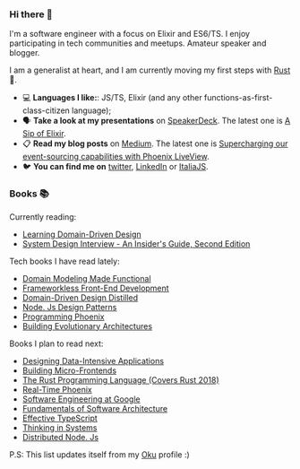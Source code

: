 ### Hi there 👋

<!--
**simonedavico/simonedavico** is a ✨ _special_ ✨ repository because its `README.md` (this file) appears on your GitHub profile.
-->

I'm a software engineer with a focus on Elixir and ES6/TS. I enjoy participating in tech communities and meetups. Amateur speaker and blogger. 

I am a generalist at heart, and I am currently moving my first steps with [Rust](https://www.rust-lang.org/) 🦀. 

- 💻 **Languages I like:**: JS/TS, Elixir (and any other functions-as-first-class-citizen language);
- 🗣 **Take a look at my presentations** on [SpeakerDeck](https://speakerdeck.com/simonedavico). The latest one is [A Sip of Elixir](https://speakerdeck.com/simonedavico/a-sip-of-elixir).
- 📋 **Read my blog posts** on [Medium](https://medium.com/@sdavico). The latest one is [Supercharging our event-sourcing capabilities with Phoenix LiveView](https://medium.com/casavo/supercharging-our-event-sourcing-capabilities-with-phoenix-liveview-c4a9d1d4ab99).
- 🐦 **You can find me on** [twitter](https://twitter.com/simonedavico), [LinkedIn](https://linkedin.com/in/simonedavico) or [ItaliaJS](https://italia-js.org/).

### Books 📚

Currently reading:

* [Learning Domain-Driven Design](https://oku.club/book/learning-domain-driven-design-by-vlad-khononov-GDkTP)
* [System Design Interview - An Insider's Guide, Second Edition](https://oku.club/book/system-design-interview-an-insiders-g...-by-alex-xu-i9AHx)

Tech books I have read lately:

* [Domain Modeling Made Functional](https://oku.club/book/domain-modeling-made-functional-by-scott-wlaschin-Uu0bJ)
* [Frameworkless Front-End Development](https://oku.club/book/frameworkless-front-end-development-by-francesco-strazzullo-vgbH2)
* [Domain-Driven Design Distilled](https://oku.club/book/domain-driven-design-distilled-by-vaughn-vernon-HuotC)
* [Node. Js Design Patterns](https://oku.club/book/node-js-design-patterns-by-mario-casciaro-D7KR3)
* [Programming Phoenix](https://oku.club/book/programming-phoenix-by-chris-mccord-xYWpd)
* [Building Evolutionary Architectures](https://oku.club/book/building-evolutionary-architectures-by-neal-ford-dXxoU)

Books I plan to read next:

* [Designing Data-Intensive Applications](https://oku.club/book/designing-data-intensive-applications-by-martin-kleppmann-mNYMn)
* [Building Micro-Frontends](https://oku.club/book/building-micro-frontends-by-luca-mezzalira-kIOIM)
* [The Rust Programming Language (Covers Rust 2018)](https://oku.club/book/the-rust-programming-language-by-steve-klabnik-byejY)
* [Real-Time Phoenix](https://oku.club/book/real-time-phoenix-by-stephen-bussey-ncVAB)
* [Software Engineering at Google](https://oku.club/book/software-engineering-at-google-by-titus-winters-X8Af4)
* [Fundamentals of Software Architecture](https://oku.club/book/fundamentals-of-software-architecture-by-neal-ford-JkPDm)
* [Effective TypeScript](https://oku.club/book/effective-typescript-by-dan-vanderkam-aEUUa)
* [Thinking in Systems](https://oku.club/book/thinking-in-systems-by-donella-meadows-IEhaq)
* [Distributed Node. Js](https://oku.club/book/distributed-node-js-by-ii-thomas-hunter-CiGEo)

P.S: This list updates itself from my [Oku](https://oku.club/user/simonedavico) profile :)
